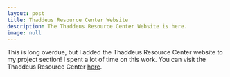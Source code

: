 ```yaml
---
layout: post
title: Thaddeus Resource Center Website
description: The Thaddeus Resource Center Website is here.
image: null
---
```


This is long overdue, but I added the Thaddeus Resource Center website to my project section! I spent a lot of time on this work. You can visit the Thaddeus Resource Center <a href="https://www.thaddeus.org/">here</a>.
